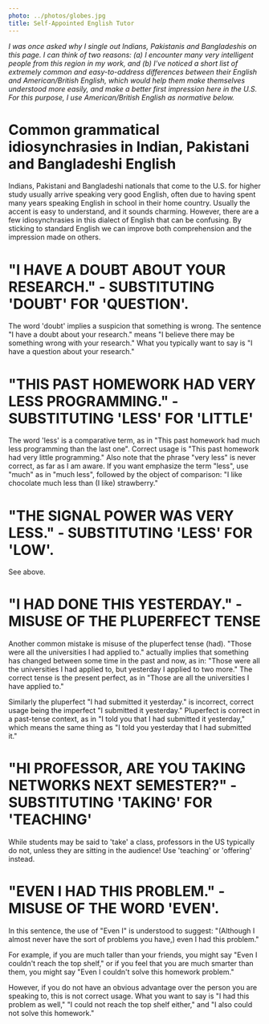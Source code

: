 ```yaml
---
photo: ../photos/globes.jpg
title: Self-Appointed English Tutor
---
```


_I was once asked why I single out Indians, Pakistanis and Bangladeshis on this page. I can think of two reasons: (a) I encounter many very intelligent people from this region in my work, and (b) I've noticed a short list of extremely common and easy-to-address differences between their English and American/British English, which would help them make themselves understood more easily, and make a better first impression here in the U.S. For this purpose, I use American/British English as normative below._

# Common grammatical idiosynchrasies in Indian, Pakistani and Bangladeshi English
Indians, Pakistani and Bangladeshi nationals that come to the U.S. for higher study usually arrive speaking very good English, often due to having spent many years speaking English in school in their home country. Usually the accent is easy to understand, and it sounds charming. However, there are a few idiosynchrasies in this dialect of English that can be confusing. By sticking to standard English we can improve both comprehension and the impression made on others. 


# "I HAVE A DOUBT ABOUT YOUR RESEARCH." - SUBSTITUTING 'DOUBT' FOR 'QUESTION'.
The word 'doubt' implies a suspicion that something is wrong. The sentence "I have a doubt about your research." means "I believe there may be something wrong with your research." What you typically want to say is "I have a question about your research."

# "THIS PAST HOMEWORK HAD VERY LESS PROGRAMMING." - SUBSTITUTING 'LESS' FOR 'LITTLE'
The word 'less' is a comparative term, as in "This past homework had much less programming than the last one". Correct usage is "This past homework had very little programming." Also note that the phrase "very less" is never correct, as far as I am aware. If you want emphasize the term "less", use "much" as in "much less", followed by the object of comparison: "I like chocolate much less than (I like) strawberry."

# "THE SIGNAL POWER WAS VERY LESS." - SUBSTITUTING 'LESS' FOR 'LOW'.
See above.

# "I HAD DONE THIS YESTERDAY." - MISUSE OF THE PLUPERFECT TENSE
Another common mistake is misuse of the pluperfect tense (had). "Those were all the universities I had applied to." actually implies that something has changed between some time in the past and now, as in: "Those were all the universities I had applied to, but yesterday I applied to two more." The correct tense is the present perfect, as in "Those are all the universities I have applied to."

Similarly the pluperfect "I had submitted it yesterday." is incorrect, correct usage being the imperfect "I submitted it yesterday." Pluperfect is correct in a past-tense context, as in "I told you that I had submitted it yesterday," which means the same thing as "I told you yesterday that I had submitted it."

# "HI PROFESSOR, ARE YOU TAKING NETWORKS NEXT SEMESTER?" - SUBSTITUTING 'TAKING' FOR 'TEACHING'
While students may be said to 'take' a class, professors in the US typically do not, unless they are sitting in the audience! 
Use 'teaching' or 'offering' instead. 

# "EVEN I HAD THIS PROBLEM." - MISUSE OF THE WORD 'EVEN'.
In this sentence, the use of "Even I" is understood to suggest: "(Although I almost never have the sort of problems you have,) even I had this problem."

For example, if you are much taller than your friends, you might say "Even I couldn't reach the top shelf," or if you feel that you are much smarter than them, you might say "Even I couldn't solve this homework problem."

However, if you do not have an obvious advantage over the person you are speaking to, this is not correct usage. What you want to say is "I had this problem as well," "I could not reach the top shelf either," and "I also could not solve this homework."

